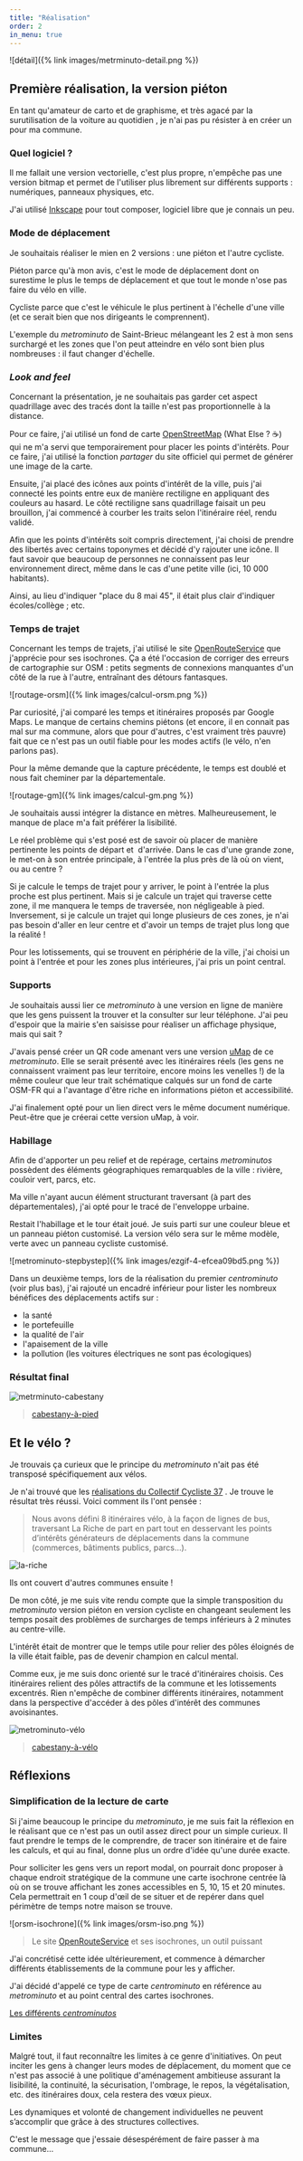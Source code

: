 ```yaml
---
title: "Réalisation"
order: 2
in_menu: true
---
```

![détail]({% link images/metrminuto-detail.png %})

## Première réalisation, la version piéton

En tant qu'amateur de carto et de graphisme, et très agacé par la surutilisation de la voiture au quotidien , je n'ai pas pu résister à en créer un pour ma commune.

### Quel logiciel ?

Il me fallait une version vectorielle, c'est plus propre, n'empêche pas une version bitmap et permet de l'utiliser plus librement sur différents supports : numériques, panneaux physiques, etc.

J'ai utilisé [Inkscape](https://inkscape.org/fr/) pour tout composer, logiciel libre que je connais un peu.

### Mode de déplacement

Je souhaitais réaliser le mien en 2 versions : une piéton et l'autre cycliste.

Piéton parce qu'à mon avis, c'est le mode de déplacement dont on surestime le plus le temps de déplacement et que tout le monde n'ose pas faire du vélo en ville.

Cycliste parce que c'est le véhicule le plus pertinent à l'échelle d'une ville (et ce serait bien que nos dirigeants le comprennent).

L'exemple du *metrominuto* de Saint-Brieuc mélangeant les 2 est à mon sens surchargé et les zones que l'on peut atteindre en vélo sont bien plus nombreuses : il faut changer d'échelle.

### _Look and feel_

Concernant la présentation, je ne souhaitais pas garder cet aspect quadrillage avec des tracés dont la taille n'est pas proportionnelle à la distance.

Pour ce faire, j'ai utilisé un fond de carte [OpenStreetMap](https://www.openstreetmap.fr/) (What Else ? ☕) qui ne m'a servi que temporairement pour placer les points d'intérêts. Pour ce faire, j'ai utilisé la fonction *partager* du site officiel qui permet de générer une image de la carte.

Ensuite, j'ai placé des icônes aux points d'intérêt de la ville, puis j'ai connecté les points entre eux de manière rectiligne en appliquant des couleurs au hasard. Le côté rectiligne sans quadrillage faisait un peu brouillon, j'ai commencé à courber les traits selon l'itinéraire réel, rendu validé.

Afin que les points d'intérêts soit compris directement, j'ai choisi de prendre des libertés avec certains toponymes et décidé d'y rajouter une icône. Il faut savoir que beaucoup de personnes ne connaissent pas leur environnement direct, même dans le cas d'une petite ville (ici, 10 000 habitants).

Ainsi, au lieu d'indiquer "place du 8 mai 45", il était plus clair d'indiquer écoles/collège ; etc.

### Temps de trajet

Concernant les temps de trajets, j'ai utilisé le site [OpenRouteService](https://maps.openrouteservice.org/) que j'apprécie pour ses isochrones. Ça a été l'occasion de corriger des erreurs de cartographie sur OSM : petits segments de connexions manquantes d'un côté de la rue à l'autre, entraînant des détours fantasques.

![routage-orsm]({% link images/calcul-orsm.png %})

Par curiosité, j'ai comparé les temps et itinéraires proposés par Google Maps. Le manque de certains chemins piétons (et encore, il en connait pas mal sur ma commune, alors que pour d'autres, c'est vraiment très pauvre) fait que ce n'est pas un outil fiable pour les modes actifs (le vélo, n'en parlons pas).

Pour la même demande que la capture précédente, le temps est doublé et nous fait cheminer par la départementale.

![routage-gm]({% link images/calcul-gm.png %})

Je souhaitais aussi intégrer la distance en mètres. Malheureusement, le manque de place m'a fait préférer la lisibilité.

Le réel problème qui s'est posé est de savoir où placer de manière pertinente les points de départ et  d'arrivée. Dans le cas d'une grande zone, le met-on à son entrée principale, à l'entrée la plus près de là où on vient, ou au centre ?

Si je calcule le temps de trajet pour y arriver, le point à l'entrée la plus proche est plus pertinent. Mais si je calcule un trajet qui traverse cette zone, il me manquera le temps de traversée, non négligeable à pied.
Inversement, si je calcule un trajet qui longe plusieurs de ces zones, je n'ai pas besoin d'aller en leur centre et d'avoir un temps de trajet plus long que la réalité !

Pour les lotissements, qui se trouvent en périphérie de la ville, j'ai choisi un point à l'entrée et pour les zones plus intérieures, j'ai pris un point central.

### Supports

Je souhaitais aussi lier ce *metrominuto* à une version en ligne de manière que les gens puissent la trouver et la consulter sur leur téléphone. J'ai peu d'espoir que la mairie s'en saisisse pour réaliser un affichage physique, mais qui sait ?

J'avais pensé créer un QR code amenant vers une version [uMap]( https://umap.openstreetmap.fr/fr/about/) de ce *metrominuto*. Elle se serait présenté avec les itinéraires réels (les gens ne connaissent vraiment pas leur territoire, encore moins les venelles !) de la même couleur que leur trait schématique calqués sur un fond de carte OSM-FR qui a l'avantage d'être riche en informations piéton et accessibilité.

J'ai finalement opté pour un lien direct vers le même document numérique. Peut-être que je créerai cette version uMap, à voir.

### Habillage

Afin de d'apporter un peu relief et de repérage, certains *metrominutos* possèdent des éléments géographiques remarquables de la ville : rivière, couloir vert, parcs, etc.

Ma ville n'ayant aucun élément structurant traversant (à part des départementales), j'ai opté pour le tracé de l'enveloppe urbaine.

Restait l'habillage et le tour était joué. Je suis parti sur une couleur bleue et un panneau piéton customisé. La version vélo sera sur le même modèle, verte avec un panneau cycliste customisé.

![metrominuto-stepbystep]({% link images/ezgif-4-efcea09bd5.png %})

Dans un deuxième temps, lors de la réalisation du premier _centrominuto_ (voir plus bas), j'ai rajouté un encadré inférieur pour lister les nombreux bénéfices des déplacements actifs sur :

* la santé
* le portefeuille
* la qualité de l'air
* l'apaisement de la ville
* la pollution (les voitures électriques ne sont pas écologiques)

### Résultat final

![metrminuto-cabestany](https://upload.wikimedia.org/wikipedia/commons/thumb/9/94/Metrominuto-pi%C3%A9ton-Cabestany.svg/533px-Metrominuto-pi%C3%A9ton-Cabestany.svg.png)

> [cabestany-à-pied](https://commons.wikimedia.org/wiki/File:Metrominuto-pi%C3%A9ton-Cabestany.svg)

## Et le vélo ?

Je trouvais ça curieux que le principe du *metrominuto* n'ait pas été transposé spécifiquement aux vélos. 

Je n'ai trouvé que les [réalisations du Collectif Cycliste 37](https://www.cc37.org/la-riche-carte-des-temps-de-trajets-a-velo/) . Je trouve le résultat très réussi. Voici comment ils l'ont pensée :

> Nous avons défini 8 itinéraires vélo, à la façon de lignes de bus, traversant La Riche de part en part tout en desservant les points d’intérêts générateurs de déplacements dans la commune (commerces, bâtiments publics, parcs…).

![la-riche](https://www.cc37.org/wp-content/uploads/2015/06/lariche-1024x643.jpg)

Ils ont couvert d'autres communes ensuite !

De mon côté, je me suis vite rendu compte que la simple transposition du _metrominuto_ version piéton en version cycliste en changeant seulement les temps posait des problèmes de surcharges de temps inférieurs à 2 minutes au centre-ville.

L'intérêt était de montrer que le temps utile pour relier des pôles éloignés de la ville était faible, pas de devenir champion en calcul mental.

Comme eux, je me suis donc orienté sur le tracé d'itinéraires choisis. Ces itinéraires relient des pôles attractifs de la commune et les lotissements excentrés. Rien n'empêche de combiner différents itinéraires, notamment dans la perspective d'accéder à des pôles d'intérêt des communes avoisinantes.

![metrominuto-vélo](https://upload.wikimedia.org/wikipedia/commons/thumb/f/fc/Metrominuto-cycliste-Cabestany.svg/823px-Metrominuto-cycliste-Cabestany.svg.png)

> [cabestany-à-vélo](https://upload.wikimedia.org/wikipedia/commons/f/fc/Metrominuto-cycliste-Cabestany.svg) 

##  Réflexions

### Simplification de la lecture de carte

Si j'aime beaucoup le principe du *metrominuto*, je me suis fait la réflexion en le réalisant que ce n'est pas un outil assez direct pour un simple curieux. Il faut prendre le temps de le comprendre, de tracer son itinéraire et de faire les calculs, et qui au final, donne plus un ordre d'idée qu'une durée exacte.

Pour solliciter les gens vers un report modal, on pourrait donc proposer à chaque endroit stratégique de la commune une carte isochrone centrée là où on se trouve affichant les zones accessibles en 5, 10, 15 et 20 minutes. Cela permettrait en 1 coup d'œil de se situer et de repérer dans quel périmètre de temps notre maison se trouve.

![orsm-isochrone]({% link images/orsm-iso.png %})
> Le site [OpenRouteService](https://maps.openrouteservice.org/#/reach/Centre%20Culturel%20Jean%20Ferrat,Cabestany,France/data/55,130,32,198,15,97,4,224,38,9,96,59,2,24,5,192,166,6,113,0,184,64,38,0,232,4,224,25,128,86,1,217,76,160,26,0,88,136,13,128,14,0,25,243,105,145,105,2,0,29,83,192,136,155,14,80,97,210,32,205,23,40,0,54,105,114,52,36,210,177,22,229,242,151,172,94,147,114,1,25,138,247,152,128,57,174,34,101,201,237,178,210,165,54,135,234,24,48,23,215,128,47,40,1,109,114,24,178,243,243,64,64,1,155,195,203,162,224,129,133,66,160,2,208,3,187,35,200,3,89,34,90,243,67,32,91,160,3,234,160,2,123,243,69,225,10,251,71,102,231,153,148,3,106,26,113,176,2,234,241,32,200,1,186,166,226,145,177,179,187,185,0) et ses isochrones, un outil puissant

J'ai concrétisé cette idée ultérieurement, et commence à démarcher différents établissements de la commune pour les y afficher.

J'ai décidé d'appelé ce type de carte _centrominuto_ en référence au _metrominuto_ et au point central des cartes isochrones.

[Les différents *centrominutos*](https://bifurquons.github.io/metrominuto/centrominuto.html)

### Limites

Malgré tout, il faut reconnaître les limites à ce genre d'initiatives. On peut inciter les gens à changer leurs modes de déplacement, du moment que ce n'est pas associé à une politique d'aménagement ambitieuse assurant la lisibilité, la continuité,  la sécurisation, l'ombrage, le repos, la végétalisation, etc. des itinéraires doux, cela restera des vœux pieux.

Les dynamiques et volonté de changement individuelles ne peuvent s’accomplir que grâce à des structures collectives.

C'est le message que j'essaie désespérément de faire passer à ma commune... 